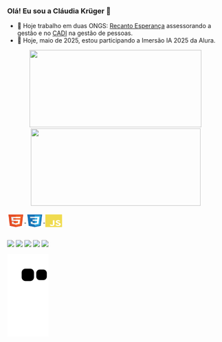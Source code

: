 ### Olá! Eu sou a Cláudia Krüger 🙂

- 🔭 Hoje trabalho em duas ONGS: [Recanto Esperança](www.recantoesperanca.org.br) assessorando a gestão e no [CADI](www.cadi.org.br) na gestão de pessoas.
- 🌱 Hoje, maio de 2025, estou participando a Imersão IA 2025 da Alura.


<div align="center">
  <a href="https://github.com/gracibrea">
  <img height="180em" width="400em" src="https://github-readme-stats.vercel.app/api?username=gracibrea&show_icons=true&theme=nightowl&include_all_commits=true&count_private=true"/>
  <img height="180em" width="395em" src="https://github-readme-stats.vercel.app/api/top-langs/?username=gracibrea&layout=compact&langs_count=7&theme=nightowl"/>
</div>
  
<div style="display: inline_block"><br>
  <img align="center" alt="Graci-HTML" height="30" width="40" src="https://raw.githubusercontent.com/devicons/devicon/master/icons/html5/html5-original.svg">
  <img align="center" alt="Graci-CSS" height="30" width="40" src="https://raw.githubusercontent.com/devicons/devicon/master/icons/css3/css3-original.svg">
  <img align="center" alt="Graci-Js" height="30" width="40" src="https://raw.githubusercontent.com/devicons/devicon/master/icons/javascript/javascript-plain.svg">
</div>
  
  ##
 
<div> 
  <a href="https://www.linkedin.com/in/claudiakruger" target="_blank"><img src="https://img.shields.io/badge/-LinkedIn-%230077B5?style=for-the-badge&logo=linkedin&logoColor=white" target="_blank"></a> 
  <a href="https://www.instagram.com/claudiagkruger" target="_blank"><img src="https://img.shields.io/badge/-Instagram-%23E4405F?style=for-the-badge&logo=instagram&logoColor=white" target="_blank"></a>  
  <a href="https:/www.facebook.com/graci.brea" target="_blank"><img src="https://img.shields.io/badge/Facebook-1877F2?style=for-the-badge&logo=facebook&logoColor=white" target="_blank"></a>
  <a href = "mailto:claudiagracieli@gmail.com"><img src="https://img.shields.io/badge/Gmail-D14836?style=for-the-badge&logo=gmail&logoColor=white" target="_blank"></a>
  <a href="https://www.youtube.com/channel/UCAX5Z1KQtjYrHR8odxBX6kA" target="_blank"><img src="https://img.shields.io/badge/YouTube-FF0000?style=for-the-badge&logo=youtube&logoColor=white" target="_blank"></a>
 
  ![Snake animation](https://github.com/gracibrea/gracibrea/blob/output/github-contribution-grid-snake.svg)
 
</div>
